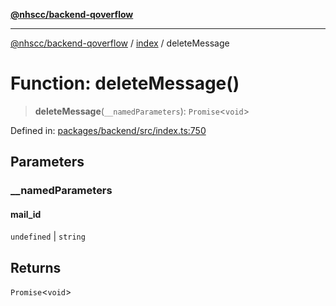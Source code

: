 [**@nhscc/backend-qoverflow**](../../README.md)

***

[@nhscc/backend-qoverflow](../../README.md) / [index](../README.md) / deleteMessage

# Function: deleteMessage()

> **deleteMessage**(`__namedParameters`): `Promise`\<`void`\>

Defined in: [packages/backend/src/index.ts:750](https://github.com/nhscc/qoverflow.api.hscc.bdpa.org/blob/7f72ded3e1b4a649a6466e0d002164176291fadc/packages/backend/src/index.ts#L750)

## Parameters

### \_\_namedParameters

#### mail_id

`undefined` \| `string`

## Returns

`Promise`\<`void`\>
